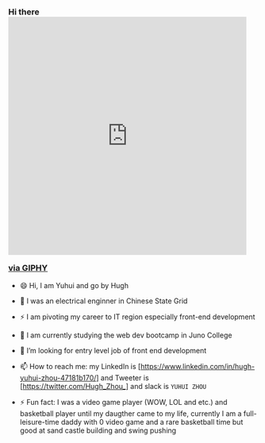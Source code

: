 ### Hi there <iframe src="https://giphy.com/embed/X2Iney7tVHeWtS1Y9Z" width="480" height="480" frameBorder="0" class="giphy-embed" allowFullScreen></iframe><p><a href="https://giphy.com/gifs/hello-hi-there-X2Iney7tVHeWtS1Y9Z">via GIPHY</a></p>  

<!--
**Hughzhoutrt/Hughzhoutrt** is a ✨ _special_ ✨ repository because its `README.md` (this file) appears on your GitHub profile.

Here are some ideas to get you started:

- 🔭 I’m currently working on ...
- 🌱 I’m currently learning ...
- 👯 I’m looking to collaborate on ...
- 🤔 I’m looking for help with ...
- 💬 Ask me about ...
- 📫 How to reach me: ...
- 😄 Pronouns: ...
- ⚡ Fun fact: ...
-->
- 😄 Hi, I am Yuhui and go by Hugh

- 💬 I was an electrical enginner in Chinese State Grid   

- ⚡ I am pivoting my career to IT region especially front-end development

- 🌱 I am currently studying the web dev bootcamp in Juno College   

- 🤔 I’m looking for entry level job of front end development 

- 📫 How to reach me: my LinkedIn is [https://www.linkedin.com/in/hugh-yuhui-zhou-47181b170/] and Tweeter is [https://twitter.com/Hugh_Zhou_] and slack is `YUHUI ZHOU`  

- ⚡ Fun fact: I was a video game player (WOW, LOL and etc.) and basketball player until my daugther came to my life, currently I am a full-leisure-time daddy with 0 video game and a rare basketball time but good at sand castle building and swing pushing
